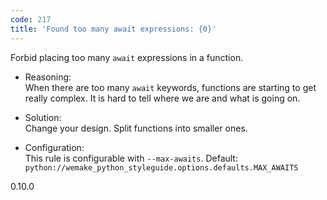 ```yaml
---
code: 217
title: 'Found too many await expressions: {0}'
---
```


Forbid placing too many `await` expressions in a function.

  - Reasoning:  
    When there are too many `await` keywords, functions are starting to
    get really complex. It is hard to tell where we are and what is
    going on.

  - Solution:  
    Change your design. Split functions into smaller ones.

  - Configuration:  
    This rule is configurable with `--max-awaits`. Default:
    `python://wemake_python_styleguide.options.defaults.MAX_AWAITS`

<div class="versionadded">

0.10.0

</div>